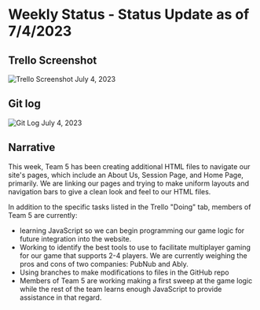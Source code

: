 # Weekly Status - Status Update as of 7/4/2023

## Trello Screenshot

![Trello Screenshot July 4, 2023](20230704_Trello_Screenshot.png)

## Git log
![Git Log July 4, 2023](20230704_Git_log.png)

## Narrative

This week, Team 5 has been creating additional HTML files to navigate our site's pages, which include an About Us, Session Page, and Home Page, primarily. We are linking our pages and trying to make uniform layouts and navigation bars to give a clean look and feel to our HTML files.

In addition to the specific tasks listed in the Trello "Doing" tab, members of Team 5 are currently:
* learning JavaScript so we can begin programming our game logic for future integration into the website. 
* Working to identify the best tools to use to facilitate multiplayer gaming for our game that supports 2-4 players. We are currently weighing the pros and cons of two companies: PubNub and Ably. 
* Using branches to make modifications to files in the GitHub repo
* Members of Team 5 are working making a first sweep at the game logic while the rest of the team learns enough JavaScript to provide assistance in that regard.